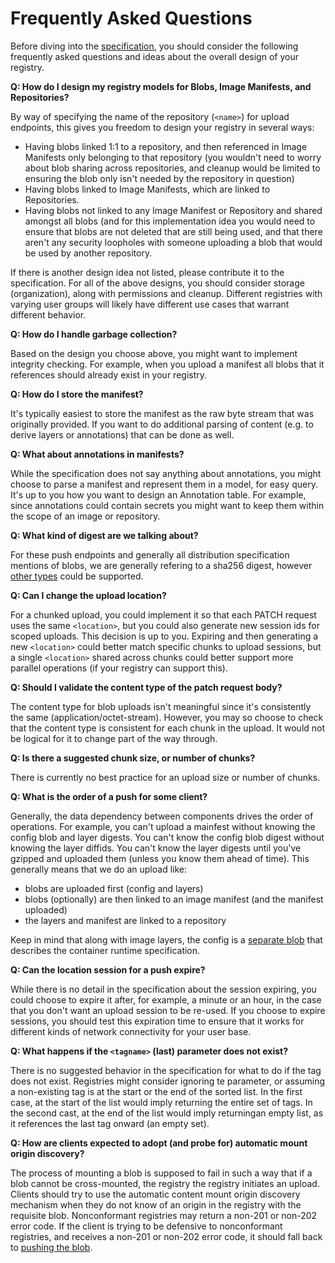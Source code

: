# Frequently Asked Questions

Before diving into the [specification](spec.md), you should consider the following frequently asked questions
and ideas about the overall design of your registry.

**Q: How do I design my registry models for Blobs, Image Manifests, and Repositories?**

By way of specifying the name of the repository (`<name>`) for upload endpoints,
this gives you freedom to design your registry in several ways:

 - Having blobs linked 1:1 to a repository, and then referenced in Image Manifests only belonging to that repository (you wouldn't need to worry about blob sharing across repositories, and cleanup would be limited to ensuring the blob only isn't needed by the repository in question)
 - Having blobs linked to Image Manifests, which are linked to Repositories.
 - Having blobs not linked to any Image Manifest or Repository and shared amongst all blobs (and for this implementation idea you would need to ensure that blobs are not deleted that are still being used, and that there aren't any security loopholes with someone uploading a blob that would be used by another repository.

If there is another design idea not listed, please contribute it to the specification. For all of the above designs, you should consider storage (organization), along with permissions and cleanup. Different registries with varying user groups will likely have different use cases that warrant different behavior.

**Q: How do I handle garbage collection?**

Based on the design you choose above, you might want to implement integrity checking. For example, when you upload a manifest all blobs that it references should already exist in your registry.

**Q: How do I store the manifest?**

It's typically easiest to store the manifest as the raw byte stream that was originally provided. If you want to do additional parsing of content (e.g. to derive layers or annotations) that can be done as well.

**Q: What about annotations in manifests?**

While the specification does not say anything about annotations, you might choose
to parse a manifest and represent them in a model, for easy query. It's up to you
how you want to design an Annotation table. For example, since annotations could contain
secrets you might want to keep them within the scope of an image or repository.

**Q: What kind of digest are we talking about?**

For these push endpoints and generally all distribution specification mentions of blobs, we are generally refering to a sha256 digest, however [other types](https://github.com/opencontainers/image-spec/blob/master/descriptor.md#digests) could be supported.

**Q: Can I change the upload location?**

For a chunked upload, you could implement it so that each PATCH request uses the
same `<location>`, but you could also generate new session ids for scoped uploads.
This decision is up to you. Expiring and then generating a new `<location>` could better match specific chunks to upload sessions, but a single `<location>` shared across chunks could better support more parallel operations (if your registry can support this).

**Q: Should I validate the content type of the patch request body?**

The content type for blob uploads isn't meaningful since it's consistently the same (application/octet-stream).
However, you may so choose to check that the content type is consistent for each chunk in the upload.
It would not be logical for it to change part of the way through.

**Q: Is there a suggested chunk size, or number of chunks?**

There is currently no best practice for an upload size or number of chunks.

**Q: What is the order of a push for some client?**

Generally, the data dependency between components drives the order of operations.
For example, you can't upload a mainfest without knowing the config blob and layer digests. You can't know the config blob digest without knowing the layer diffids. You can't know the layer digests until you've gzipped and uploaded them (unless you know them ahead of time). This generally means that we do an upload like:

 - blobs are uploaded first (config and layers)
 - blobs (optionally) are then linked to an image manifest (and the manifest uploaded)
 - the layers and manifest are linked to a repository

Keep in mind that along with image layers, the config is a [separate blob](https://github.com/opencontainers/image-spec/blob/master/config.md#example) that describes the container runtime specification.

**Q: Can the location session for a push expire?**

While there is no detail in the specification about the session expiring, you could
choose to expire it after, for example, a minute or an hour, in the case that you don't want an upload session to be re-used. If you choose to expire sessions, you should test this expiration time to ensure that it works for different kinds of network connectivity for your user base.

**Q: What happens if the `<tagname>` (last) parameter does not exist?**

There is no suggested behavior in the specification for what to do if the tag does not exist. Registries might consider ignoring te parameter, or assuming a non-existing tag is at the start or the end of the sorted list. In the first case, at the start of the list would imply returning the entire set of tags. In the second cast, at the end of the list would imply returningan empty list, as it references the last tag onward (an empty set).

**Q: How are clients expected to adopt (and probe for) automatic mount origin discovery?**

The process of mounting a blob is supposed to fail in such a way that if a blob cannot be cross-mounted, the registry the registry initiates an upload. 
Clients should try to use the automatic content mount origin discovery mechanism when they do not know of an origin in the registry with the requisite blob. 
Nonconformant registries may return a non-201 or non-202 error code. 
If the client is trying to be defensive to nonconformant registries, and receives a non-201 or non-202 error code, it should fall back to [pushing the blob](https://github.com/opencontainers/distribution-spec/blob/main/spec.md#pushing-blobs).
